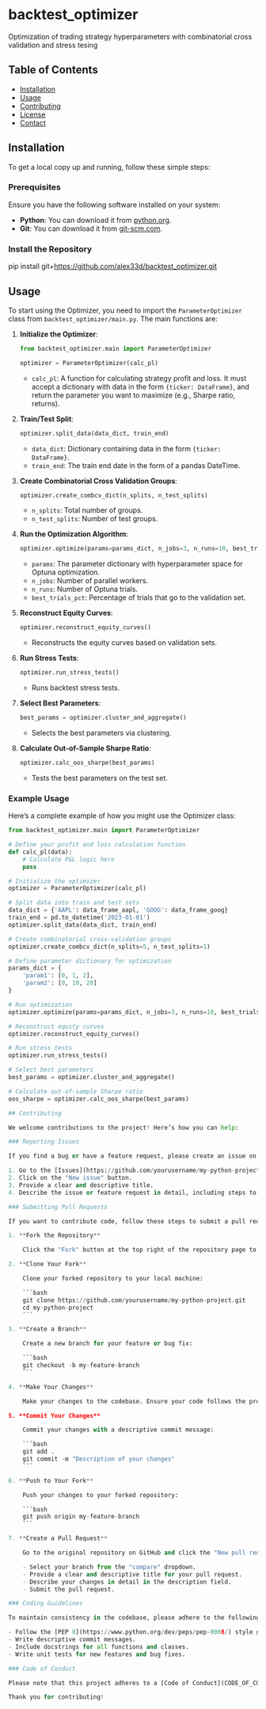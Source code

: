 # backtest_optimizer
Optimization of trading strategy hyperparameters with combinatorial cross validation and stress tesing

## Table of Contents

- [Installation](#installation)
- [Usage](#usage)
- [Contributing](#contributing)
- [License](#license)
- [Contact](#contact)

## Installation

To get a local copy up and running, follow these simple steps:

### Prerequisites

Ensure you have the following software installed on your system:

- **Python**: You can download it from [python.org](https://www.python.org/downloads/).
- **Git**: You can download it from [git-scm.com](https://git-scm.com/downloads).

### Install the Repository

pip install git+https://github.com/alex33d/backtest_optimizer.git

## Usage

To start using the Optimizer, you need to import the `ParameterOptimizer` class from `backtest_optimizer/main.py`. The main functions are:

1. **Initialize the Optimizer**:

    ```python
    from backtest_optimizer.main import ParameterOptimizer

    optimizer = ParameterOptimizer(calc_pl)
    ```

    - `calc_pl`: A function for calculating strategy profit and loss. It must accept a dictionary with data in the form `{ticker: DataFrame}`, and return the parameter you want to maximize (e.g., Sharpe ratio, returns).

2. **Train/Test Split**:

    ```python
    optimizer.split_data(data_dict, train_end)
    ```

    - `data_dict`: Dictionary containing data in the form `{ticker: DataFrame}`.
    - `train_end`: The train end date in the form of a pandas DateTime.

3. **Create Combinatorial Cross Validation Groups**:

    ```python
    optimizer.create_combcv_dict(n_splits, n_test_splits)
    ```

    - `n_splits`: Total number of groups.
    - `n_test_splits`: Number of test groups.

4. **Run the Optimization Algorithm**:

    ```python
    optimizer.optimize(params=params_dict, n_jobs=3, n_runs=10, best_trials_pct=0.25)
    ```

    - `params`: The parameter dictionary with hyperparameter space for Optuna optimization.
    - `n_jobs`: Number of parallel workers.
    - `n_runs`: Number of Optuna trials.
    - `best_trials_pct`: Percentage of trials that go to the validation set.

5. **Reconstruct Equity Curves**:

    ```python
    optimizer.reconstruct_equity_curves()
    ```

    - Reconstructs the equity curves based on validation sets.

6. **Run Stress Tests**:

    ```python
    optimizer.run_stress_tests()
    ```

    - Runs backtest stress tests.

7. **Select Best Parameters**:

    ```python
    best_params = optimizer.cluster_and_aggregate()
    ```

    - Selects the best parameters via clustering.

8. **Calculate Out-of-Sample Sharpe Ratio**:

    ```python
    optimizer.calc_oos_sharpe(best_params)
    ```

    - Tests the best parameters on the test set.

### Example Usage

Here’s a complete example of how you might use the Optimizer class:

```python
from backtest_optimizer.main import ParameterOptimizer

# Define your profit and loss calculation function
def calc_pl(data):
    # Calculate P&L logic here
    pass

# Initialize the optimizer
optimizer = ParameterOptimizer(calc_pl)

# Split data into train and test sets
data_dict = {'AAPL': data_frame_aapl, 'GOOG': data_frame_goog}
train_end = pd.to_datetime('2023-01-01')
optimizer.split_data(data_dict, train_end)

# Create combinatorial cross-validation groups
optimizer.create_combcv_dict(n_splits=5, n_test_splits=1)

# Define parameter dictionary for optimization
params_dict = {
    'param1': [0, 1, 2],
    'param2': [0, 10, 20]
}

# Run optimization
optimizer.optimize(params=params_dict, n_jobs=3, n_runs=10, best_trials_pct=0.25)

# Reconstruct equity curves
optimizer.reconstruct_equity_curves()

# Run stress tests
optimizer.run_stress_tests()

# Select best parameters
best_params = optimizer.cluster_and_aggregate()

# Calculate out-of-sample Sharpe ratio
oos_sharpe = optimizer.calc_oos_sharpe(best_params)

## Contributing

We welcome contributions to the project! Here’s how you can help:

### Reporting Issues

If you find a bug or have a feature request, please create an issue on GitHub.

1. Go to the [Issues](https://github.com/yourusername/my-python-project/issues) page.
2. Click on the "New issue" button.
3. Provide a clear and descriptive title.
4. Describe the issue or feature request in detail, including steps to reproduce the issue if applicable.

### Submitting Pull Requests

If you want to contribute code, follow these steps to submit a pull request:

1. **Fork the Repository**

    Click the "Fork" button at the top right of the repository page to create a copy of the repository on your GitHub account.

2. **Clone Your Fork**

    Clone your forked repository to your local machine:

    ```bash
    git clone https://github.com/yourusername/my-python-project.git
    cd my-python-project
    ```

3. **Create a Branch**

    Create a new branch for your feature or bug fix:

    ```bash
    git checkout -b my-feature-branch
    ```

4. **Make Your Changes**

    Make your changes to the codebase. Ensure your code follows the project's coding standards.

5. **Commit Your Changes**

    Commit your changes with a descriptive commit message:

    ```bash
    git add .
    git commit -m "Description of your changes"
    ```

6. **Push to Your Fork**

    Push your changes to your forked repository:

    ```bash
    git push origin my-feature-branch
    ```

7. **Create a Pull Request**

    Go to the original repository on GitHub and click the "New pull request" button.

    - Select your branch from the "compare" dropdown.
    - Provide a clear and descriptive title for your pull request.
    - Describe your changes in detail in the description field.
    - Submit the pull request.

### Coding Guidelines

To maintain consistency in the codebase, please adhere to the following guidelines:

- Follow the [PEP 8](https://www.python.org/dev/peps/pep-0008/) style guide for Python code.
- Write descriptive commit messages.
- Include docstrings for all functions and classes.
- Write unit tests for new features and bug fixes.

### Code of Conduct

Please note that this project adheres to a [Code of Conduct](CODE_OF_CONDUCT.md). By participating, you are expected to uphold this code. Please report unacceptable behavior to [your.email@example.com](mailto:your.email@example.com).

Thank you for contributing!

